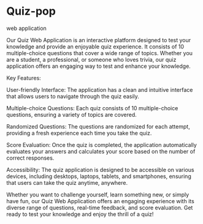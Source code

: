 # Quiz-pop
web application

Our Quiz Web Application is an interactive platform designed to test your knowledge and provide an enjoyable quiz experience. It consists of 10 multiple-choice questions that cover a wide range of topics. Whether you are a student, a professional, or someone who loves trivia, our quiz application offers an engaging way to test and enhance your knowledge.

Key Features:

User-friendly Interface: The application has a clean and intuitive interface that allows users to navigate through the quiz easily.

Multiple-choice Questions: Each quiz consists of 10 multiple-choice questions, ensuring a variety of topics are covered.

Randomized Questions: The questions are randomized for each attempt, providing a fresh experience each time you take the quiz.

Score Evaluation: Once the quiz is completed, the application automatically evaluates your answers and calculates your score based on the number of correct responses.

Accessibility: The quiz application is designed to be accessible on various devices, including desktops, laptops, tablets, and smartphones, ensuring that users can take the quiz anytime, anywhere.

Whether you want to challenge yourself, learn something new, or simply have fun, our Quiz Web Application offers an engaging experience with its diverse range of questions, real-time feedback, and score evaluation. Get ready to test your knowledge and enjoy the thrill of a quiz!






